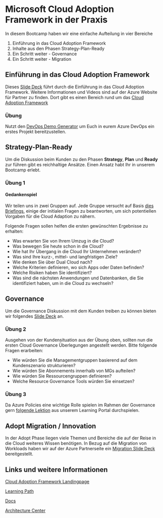# Microsoft Cloud Adoption Framework in der Praxis

In diesem Bootcamp haben wir eine einfache Aufteilung in vier Bereiche

1. Einführung in das Cloud Adoption Framework
2. Inhalte aus den Phasen Strategy-Plan-Ready
3. Ein Schritt weiter - Governance
4. Ein Schritt weiter - Migration

## Einführung in das Cloud Adoption Framework

Dieses [Slide Deck](1_intro/Cloud&#32;Adoption&#32;Framework&#32;-&#32;Walking&#32;Deck&#32;(L100).pptx) führt durch die Einführung in das Cloud Adoption Framework. Weitere Informationen und Videos sind auf der Azure Website für Partner zu finden. Dort gibt es einen Bereich rund um das [Cloud Adoption Framework](https://www.microsoft.com/azure/partners/cloud-adoption-framework)

### Übung

Nutzt den [DevOps Demo Generator](https://azuredevopsdemogenerator.azurewebsites.net/) um Euch in eurem Azure DevOps ein erstes Projekt bereitzustellen.

## Strategy-Plan-Ready

Um die Diskussion beim Kunden zu den Phasen **Strategy**, **Plan** und **Ready** zur führen gibt es reichhaltige Ansätze. Einen Ansatz habt Ihr in unserem Bootcamp erlebt.

### Übung 1

#### Gedankenspiel

Wir teilen uns in zwei Gruppen auf. Jede Gruppe versucht auf Basis [dies Briefings](../ICB-caf-in-practice/0_common/briefing-gruppe1.md), einige der initialen Fragen zu beantworten, um sich potentiellen Vorgaben für die Cloud Adaption zu nähern.

Folgende Fragen sollen helfen die ersten gewünschten Ergebnisse zu erhalten:

- Was erwarten Sie von Ihrem Umzug in die Cloud?
- Was bewegen Sie heute schon in die Cloud?
- Wie hat Ihr Übergang in die Cloud Ihr Unternehmen verändert?
- Was sind Ihre kurz-, mittel- und langfristigen Ziele?
- Wie denken Sie über Dual Cloud nach?
- Welche Kriterien definieren, wo sich Apps oder Daten befinden?
- Welche Risiken haben Sie identifiziert?
- Was sind die nächsten Anwendungen und Datenbanken, die Sie identifiziert haben, um in die Cloud zu wechseln?

## Governance

Um die Governance Diskussion mit dem Kunden treiben zu können bieten wir folgendes [Slide Deck](../ICB-caf-in-practice/7_governance/Cloud&#32;Adoption&#32;Framework&#32;-&#32;Thru&#32;Partner&#32;Governance&#32;Workshop.pptx) an.

### Übung 2

Ausgehen von der Kundensituation aus der Übung oben, sollten nun die ersten Cloud Governance Überlegungen angestellt werden. Bitte folgende Fragen erarbeiten:

- Wie würden Sie die Managementgruppen basierend auf dem Kundenszenario strukturieren?
- Wie würden Sie Abonnements innerhalb von MGs aufteilen?
- Wie würden Sie Ressourcengruppen definieren?
- Welche Resource Governance Tools würden Sie einsetzen?

### Übung 3

Da Azure Policies eine wichtige Rolle spielen im Rahmen der Governance gern [folgende Lektion](https://docs.microsoft.com/en-us/learn/modules/intro-to-governance/) aus unserem Learning Portal durchspielen.

## Adopt Migration / Innovation

In der Adopt Phase liegen viele Themen und Bereiche die auf der Reise in die Cloud weiteres Wissen benötigen. In Bezug auf die Migration von Workloads haben wir auf der Azure Partnerseite ein [Migration Slide Deck](https://www.microsoft.com/azure/partners/resources/download/migration-conversation) bereitgestellt.

## Links und weitere Informationen

[Cloud Adoption Framework Landingpage](https://azure.microsoft.com/en-us/cloud-adoption-framework/)

[Learning Path](https://docs.microsoft.com/en-us/learn/modules/microsoft-cloud-adoption-framework-for-azure/)

[Docs](https://docs.microsoft.com/en-us/azure/cloud-adoption-framework/)

[Architecture Center](https://docs.microsoft.com/en-us/azure/architecture/)
